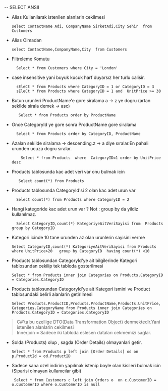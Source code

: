 -- SELECT ANSII

* Alias Kullanilarak istenilen alanlarin cekilmesi <br>
    ``` 
    select ContactName Adi, CompanyName SirketAdi,City Sehir  from Customers
* Alias Olmadan<br>
    ```
    select ContactName,CompanyName,City  from Customers
* Filtreleme Komutu<br>
   ```
     Select * from Customers where City = 'London'
* case insensitive yani buyuk kucuk harf duyarsız her turlu calisir.<br>
   ``` 
     sEleCt * from Products where CategoryID = 1 or CategoryID = 3
     sEleCt * from Products where CategoryID = 1 and  UnitPrice >= 30
* Butun urunleri ProductName'e gore siralama a -> z ye dogru (artan sekilde sirala demek -> asc) <br>
  ```
     Select * from Products order by ProductName  
* Once CategoryId ye gore sonra ProductName gore siralama<br>
  ``` 
    Select * from Products order by CategoryID, ProductName 
* Azalan sekilde siralama -> descending.z -> a diye sıralar.En pahali urunden ucuza dogru sıralar.<br>
  ``` Select * from Products order by UnitPrice desc 
      Select * from Products  where  CategoryID=1 order by UnitPrice desc
* Products tablosunda kac adet veri var onu bulmak icin <br>
  ``` 
     Select count(*) from Products 
* Products tablosunda CategoryId'si 2 olan kac adet urun var<br>
   ``` 
     Select count(*) from Products where CategoryID = 2 
* Hangi kategoride kac adet urun var ? Not : group by da yildiz kullanılmaz.<br>
   ``` 
     Select CategoryID,count(*) KategoriyeAitVeriSayisi from  Products group by CategoryID
* Kategori icinde 10 tane urunden az olan urunlerin sayisini verme<br>
   ```
   Select CategoryID,count(*) KategoriyeAitVeriSayisi from Products where UnitPrice>20   group by CategoryID  having count(*) <10
* Products tablosundan CategoryId'ye ait bilgilerinde Kategori tablosundan cekilip tek tabloda gosterilmesi<br>
   ```
   Select * from Products inner join Categories on Products.CategoryID = Categories.CategoryID
* Products tablosundan CategoryId'ye ait Kategori ismini ve Product tablosundaki belirli alanlarin getirilmesi<br>
   ```
  Select Products.ProductID,Products.ProductName,Products.UnitPrice, Categories.CategoryName from Products inner join Categories on Products.CategoryID = Categories.CategoryID 
> C#'ta bu ozellige DTO(Data Transformation Object) denmektedir.Yani istenilen alanlarin cekilmesi<br>
> Innerjoin = Sadece iki tabloda eslesen dataları cekmemizi saglar.<br>  
* Solda (Products) olup , sagda (Order Details) olmayanlari getir.<br>
   ```
   Select * from Products p left join [Order Details] od on p.ProductId = od.ProductID
* Sadece sana ozel indirim yapılmak istenip boyle olan kisileri bulmak icin (Siparisi olmayan kullanıcılar gibi)<br>
   ```
    Select * from Customers c left join Orders o  on c.CustomerID = o.CustomerID where o.CustomerID is null
